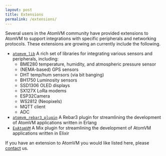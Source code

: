 ```yaml
---
layout: post
title: Extensions
permalink: /extensions/
---
```


Several users in the AtomVM community have provided extensions to AtomVM to support integrations with specific peripherals and networking protocols.  These extensions are growing an currently include the following.

* [`atomvm_lib`](https://github.com/atomvm/atomvm_lib) A rich set of libraries for integrating various sensors and peripherals, including:
    * BME280 temperature, humidity, and atmospheric pressure sensor
    * (NEMA-based) GPS sensors
    * DHT temp/hum sensors (via bit banging)
    * BH1750 Luminosity sensors
    * SSD1306 OLED displays
    * SX127X LoRa modems
    * ESP32Camera
    * WS2812 (Neopixels)
    * MQTT client
    * ADC
* [`atomvm_rebar3_plugin`](https://github.com/atomvm/atomvm_rebar3_plugin) A Rebar3 plugin for streamlining the development of AtomVM applications written in Erlang
* [`ExAtomVM`](https://github.com/atomvm/ExAtomVM) A Mix plugin for streamlining the development of AtomVM applications written in Elixir

If you have an extension to AtomVM you would like listed here, please [contact](../contact) us.
